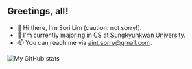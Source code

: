 ## Greetings, all!
- 👋 Hi there, I'm Sori Lim (caution: not sorry!).
- 🏫 I'm currently majoring in CS at [Sungkyunkwan University](http://cs.skku.edu).
- 📫 You can reach me via aint.sorry@gmail.com.

![My GitHub stats](https://github-readme-stats-aintbe.vercel.app/api?username=aintbe&theme=vue&show_icons=true&count_private=true)

<!---
- 👀 I’m interested in ...
- 🌱 I’m currently learning ...
- 💞️ I’m looking to collaborate on ...

aintbe/aintbe is a ✨ special ✨ repository because its `README.md` (this file) appears on your GitHub profile.
You can click the Preview link to take a look at your changes.

should later ref https://github.com/durgeshsamariya/awesome-github-profile-readme-templates
--->
